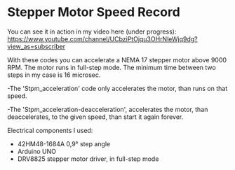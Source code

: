 # Stepper Motor Speed Record

You can see it in action in my video here (under progress): https://www.youtube.com/channel/UCbziPtOjqu3OHrNleWjq9dg?view_as=subscriber

 With these codes you can accelerate a NEMA 17 stepper motor above 9000 RPM.
 The motor runs in full-step mode.
 The minimum time between two steps in my case is 16 microsec.

-The 'Stpm_acceleration' code only accelerates the motor, than runs on that speed.

-The 'Stpm_acceleration-deacceleration', accelerates the motor, than deaccelerates, to the given speed, than start it again forever.

Electrical components I used:

- 42HM48-1684A 0,9° step angle
- Arduino UNO
- DRV8825 stepper motor driver, in full-step mode
